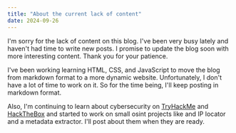 ```yaml
---
title: "About the current lack of content"
date: 2024-09-26
---
```


I'm sorry for the lack of content on this blog. I've been very busy lately and haven't had time to write new posts. I promise to update the blog soon with more interesting content. Thank you for your patience. 

I've been working learning HTML, CSS, and JavaScript to move the blog from markdown format to a more dynamic website. Unfortunately, I don't have a lot of time to work on it.
So for the time being, I'll keep posting in markdown format. 

Also, I'm continuing to learn about cybersecurity on [TryHackMe](https://tryhackme.com/) and [HackTheBox](https://www.hackthebox.eu/) and started to work on small osint projects like and IP locator and a metadata extractor. I'll post about them when they are ready.
